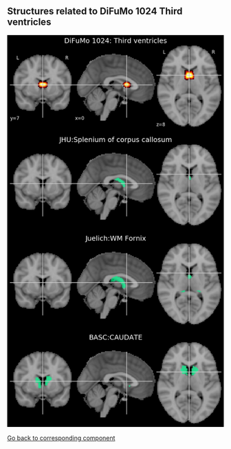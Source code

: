 


## Structures related to DiFuMo 1024 Third ventricles

![519](519.jpg "Structures related to DiFuMo 1024 Third ventricles")

[Go back to corresponding component](https://parietal-inria.github.io/DiFuMo/1024/html/519.html)